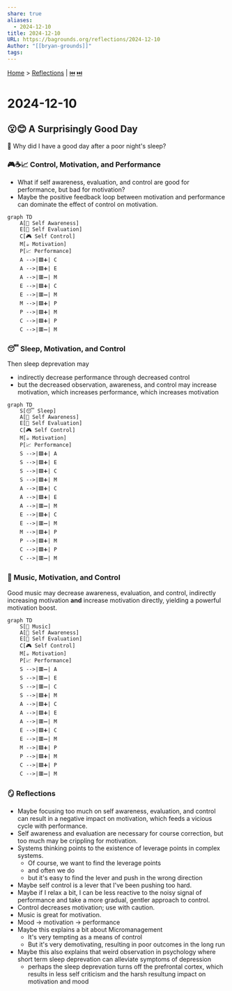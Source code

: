 ```yaml
---  
share: true  
aliases:  
  - 2024-12-10  
title: 2024-12-10  
URL: https://bagrounds.org/reflections/2024-12-10  
Author: "[[bryan-grounds]]"  
tags:   
---  
```

[Home](../index.md) > [Reflections](./index.md) | [⏮️](./2024-12-09.md) [⏭️](./2024-12-12.md)  
# 2024-12-10  
## 😮😊 A Surprisingly Good Day  
🤔 Why did I have a good day after a poor night's sleep?  
  
### 🎮☕📈 Control, Motivation, and Performance  
- What if self awareness, evaluation, and control are good for performance, but bad for motivation?  
- Maybe the positive feedback loop between motivation and performance can dominate the effect of control on motivation.  
  
```mermaid  
graph TD  
    A[👀 Self Awareness]  
    E[📏 Self Evaluation]  
    C[🎮 Self Control]  
    M[☕ Motivation]  
    P[📈 Performance]  
    A -->|🟩➕| C  
    A -->|🟩➕| E  
    A -->|🟥➖| M  
    E -->|🟩➕| C  
    E -->|🟥➖| M  
    M -->|🟩➕| P  
    P -->|🟩➕| M  
    C -->|🟩➕| P  
    C -->|🟥➖| M  
```  
  
### 😴 Sleep, Motivation, and Control  
Then sleep deprevation may  
- indirectly decrease performance through decreased control  
- but the decreased observation, awareness, and control may increase motivation, which increases performance, which increases motivation  
  
```mermaid  
graph TD  
    S[😴 Sleep]  
    A[👀 Self Awareness]  
    E[📏 Self Evaluation]  
    C[🎮 Self Control]  
    M[☕ Motivation]  
    P[📈 Performance]  
    S -->|🟩➕| A  
    S -->|🟩➕| E  
    S -->|🟩➕| C  
    S -->|🟩➕| M  
    A -->|🟩➕| C  
    A -->|🟩➕| E  
    A -->|🟥➖| M  
    E -->|🟩➕| C  
    E -->|🟥➖| M  
    M -->|🟩➕| P  
    P -->|🟩➕| M  
    C -->|🟩➕| P  
    C -->|🟥➖| M  
```  
  
### 🎵 Music, Motivation, and Control  
Good music may decrease awareness, evaluation, and control, indirectly increasing motivation **and** increase motivation directly, yielding a powerful motivation boost.  
  
```mermaid  
graph TD  
    S[🎵 Music]  
    A[👀 Self Awareness]  
    E[📏 Self Evaluation]  
    C[🎮 Self Control]  
    M[☕ Motivation]  
    P[📈 Performance]  
    S -->|🟥➖| A  
    S -->|🟥➖| E  
    S -->|🟥➖| C  
    S -->|🟩➕| M  
    A -->|🟩➕| C  
    A -->|🟩➕| E  
    A -->|🟥➖| M  
    E -->|🟩➕| C  
    E -->|🟥➖| M  
    M -->|🟩➕| P  
    P -->|🟩➕| M  
    C -->|🟩➕| P  
    C -->|🟥➖| M  
```  
  
### 🪞 Reflections  
- Maybe focusing too much on self awareness, evaluation, and control can result in a negative impact on motivation, which feeds a vicious cycle with performance.  
- Self awareness and evaluation are necessary for course correction, but too much may be crippling for motivation.  
- Systems thinking points to the existence of leverage points in complex systems.   
  - Of course, we want to find the leverage points  
  - and often we do  
  - but it's easy to find the lever and push in the wrong direction  
- Maybe self control is a lever that I've been pushing too hard.  
- Maybe if I relax a bit, I can be less reactive to the noisy signal of performance and take a more gradual, gentler approach to control.  
- Control decreases motivation; use with caution.  
- Music is great for motivation.  
- Mood -> motivation -> performance  
- Maybe this explains a bit about Micromanagement  
  - It's very tempting as a means of control  
  - But it's very demotivating, resulting in poor outcomes in the long run  
- Maybe this also explains that weird observation in psychology where short term sleep deprevation can alleviate symptoms of depression  
  - perhaps the sleep deprevation turns off the prefrontal cortex, which results in less self criticism and the harsh resultung impact on motivation and mood  
